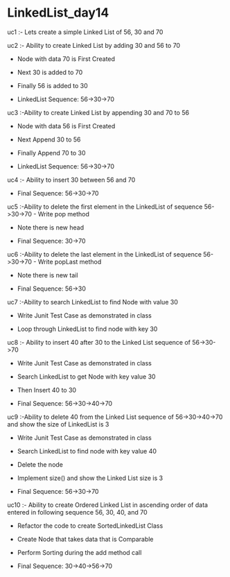 # LinkedList_day14

uc1 :- Lets create a simple Linked List of 56, 30 and 70

uc2 :- Ability to create Linked List by adding 30 and 56 to 70

- Node with data 70 is First Created

- Next 30 is added to 70

- Finally 56 is added to 30

- LinkedList Sequence: 56->30->70

uc3 :-Ability to create Linked List by appending 30 and 70 to 56

- Node with data 56 is First Created

- Next Append 30 to 56

- Finally Append 70 to 30

- LinkedList Sequence: 56->30->70

uc4 :- Ability to insert 30 between 56 and 70

- Final Sequence: 56->30->70

uc5 :-Ability to delete the first element in the LinkedList of sequence 56->30->70 - Write pop method

- Note there is new head

- Final Sequence: 30->70

uc6 :-Ability to delete the last element in the LinkedList of sequence 56->30->70 - Write popLast method

- Note there is new tail

- Final Sequence: 56->30

uc7 :-Ability to search LinkedList to find Node with value 30

- Write Junit Test Case as demonstrated in class

- Loop through LinkedList to find node with key 30

uc8 :- Ability to insert 40 after 30 to the Linked List sequence of 56->30->70

- Write Junit Test Case as demonstrated in class

- Search LinkedList to get Node with key value 30

- Then Insert 40 to 30

- Final Sequence: 56->30->40->70

uc9 :-Ability to delete 40 from the Linked List sequence of 56->30->40->70 and show the size of LinkedList is 3

- Write Junit Test Case as demonstrated in class

- Search LinkedList to find node with key value 40

- Delete the node

- Implement size() and show the Linked List size is 3

- Final Sequence: 56->30->70

uc10 :- Ability to create Ordered Linked List in ascending order of data entered in following sequence 56, 30, 40, and 70

- Refactor the code to create SortedLinkedList Class

- Create Node that takes data that is Comparable

- Perform Sorting during the add method call

- Final Sequence: 30->40->56->70
